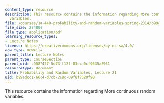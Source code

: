```yaml
---
content_type: resource
description: This resource contains the information regarding More continuous random
  variables.
file: /courses/18-440-probability-and-random-variables-spring-2014/b99adcc166c4d7cb2a8c09f8f7020f90_MIT18_440S14_Lecture21.pdf
file_size: 274804
file_type: application/pdf
learning_resource_types:
- Lecture Notes
license: https://creativecommons.org/licenses/by-nc-sa/4.0/
ocw_type: OCWFile
parent_title: Lecture Notes
parent_type: CourseSection
parent_uid: c9587427-5d73-f12f-83ec-0cf9635a2961
resourcetype: Document
title: Probability and Random Variables, Lecture 21
uid: b99adcc1-66c4-d7cb-2a8c-09f8f7020f90
---
```

This resource contains the information regarding More continuous random variables.